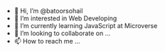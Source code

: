 - 👋 Hi, I’m @batoorsohail
- 👀 I’m interested in Web Developing
- 🌱 I’m currently learning JavaScript at Microverse
- 💞️ I’m looking to collaborate on ...
- 📫 How to reach me ...

<!---
batoorsohail/batoorsohail is a ✨ special ✨ repository because its `README.md` (this file) appears on your GitHub profile.
You can click the Preview link to take a look at your changes.
--->
